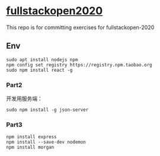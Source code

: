 # [fullstackopen2020](https://fullstackopen.com/)
This repo is for committing exercises for fullstackopen-2020

## Env

```shell
sudo apt install nodejs npm
npm config set registry https://registry.npm.taobao.org
sudo npm install react -g
```

### Part2

开发用服务端：
```shell
sudo npm install -g json-server
```

### Part3

```shell
npm install express
npm install --save-dev nodemon
npm install morgan
```
